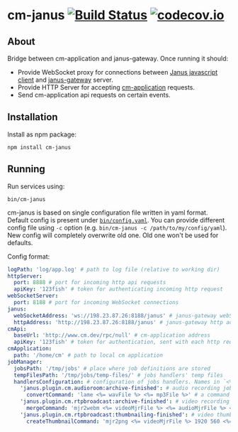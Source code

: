 cm-janus [![Build Status](https://travis-ci.org/cargomedia/cm-janus.svg?branch=master)](https://travis-ci.org/cargomedia/cm-janus) [![codecov.io](https://codecov.io/github/cargomedia/cm-janus/coverage.svg?branch=master)](https://codecov.io/github/cargomedia/cm-janus?branch=master)
========

## About
Bridge between cm-application and janus-gateway. Once running it should:
- Provide WebSocket proxy for connections between [Janus javascript client](https://github.com/meetecho/janus-gateway/blob/master/html/janus.js) and [janus-gateway](https://github.com/meetecho/janus-gateway) server.
- Provide HTTP Server for accepting [cm-application](https://github.com/cargomedia/cm) requests.
- Send cm-application api requests on certain events.

## Installation
Install as npm package:
```
npm install cm-janus
```

## Running
Run services using:
```
bin/cm-janus
```
cm-janus is based on single configuration file written in yaml format. Default config is present under [`bin/config.yaml`](bin/config.yaml).
You can provide different config file using `-c` option (e.g. `bin/cm-janus -c /path/to/my/config/yaml`). New config will completely overwrite old one. Old one won't be used for defaults.

Config format:

```yaml
logPath: 'log/app.log' # path to log file (relative to working dir)
httpServer:
  port: 8888 # port for incoming http api requests
  apiKey: '123fish' # token for authenticating incoming http request
webSocketServer:
  port: 8188 # port for incoming WebSocket connections
janus:
  webSocketAddress: 'ws://198.23.87.26:8188/janus' # janus-gateway webSocket address
  httpAddress: 'http://198.23.87.26:8188/janus' # janus-gateway http address
cmApi:
  baseUrl: 'http://www.cm.dev/rpc/null' # cm-application address
  apiKey: '123fish' # token for authentication, sent with each http request
cmApplication:
  path: '/home/cm' # path to local cm application
jobManager:
  jobsPath: '/tmp/jobs' # place where job definitions are stored
  tempFilesPath: '/tmp/jobs/temp-files/' # jobs handlers' temp files
  handlersConfiguration: # configuration of jobs handlers. Names in `<%= %>` delimiters are placeholders for commands arguments
    'janus.plugin.cm.audioroom:archive-finished': # audio recording job handler
      convertCommand: 'lame <%= wavFile %> <%= mp3File %>' # a command to use for converting wav into mp3
    'janus.plugin.cm.rtpbroadcast:archive-finished': # video recording job handler
      mergeCommand: 'mjr2webm <%= videoMjrFile %> <%= audioMjrFile %> <%= webmFile %>' # a command to use for merging video/audio mjr into single webm 
    'janus.plugin.cm.rtpbroadcast:thumbnailing-finished': # video thumbnail job handler
      createThumbnailCommand: 'mjr2png <%= videoMjrFile %> 1920 560 <%= pngFile %>' # a command to use for converting mjr into png 
```

